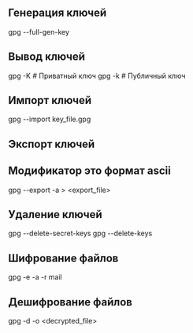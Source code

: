 ## Генерация ключей
gpg --full-gen-key

## Вывод ключей
gpg -K      # Приватный ключ
gpg -k      # Публичный ключ

## Импорт ключей
gpg --import key_file.gpg

## Экспорт ключей
## Модификатор <a> это формат ascii
gpg --export -a <mail> > <export_file>

## Удаление ключей
gpg --delete-secret-keys <mail>
gpg --delete-keys <mail>

## Шифрование файлов
gpg -e -a -r mail <filename>

## Дешифрование файлов
gpg -d -o <decrypted_file> <file>

